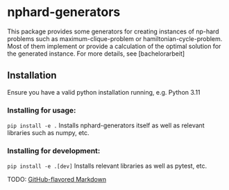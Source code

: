 # nphard-generators

This package provides some generators for creating instances of np-hard problems such as maximum-clique-problem or hamiltonian-cycle-problem.
Most of them implement or provide a calculation of the optimal solution for the generated instance.
For more details, see [bachelorarbeit]

## Installation
Ensure you have a valid python installation running, e.g. Python 3.11

### Installing for usage:
`pip install -e .` Installs nphard-generators itself as well as relevant libraries such as numpy, etc.

### Installing for development:
`pip install -e .[dev]` Installs relevant libraries as well as pytest, etc.

TODO:
[GitHub-flavored Markdown](https://guides.github.com/features/mastering-markdown/)